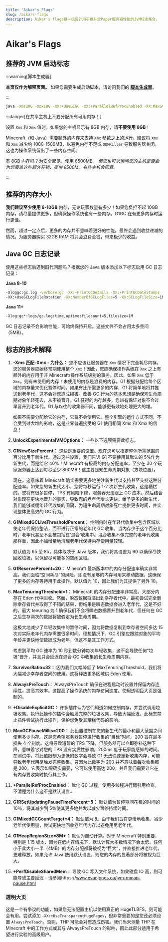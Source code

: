 ```yaml
---
title: "Aikar's Flags"
slug: /aikars-flags
description: Aikar's flags是一组设计用于提升您Paper服务器性能的JVM标志集合。
---
```


# Aikar's Flags

## 推荐的 JVM 启动标志

:::warning[脚本生成器]

**本页仅作为解释页面。** 如果您需要生成启动脚本，请访问我们的 **[脚本生成器](/misc/tools/start-script-gen)**。

:::

```bash
java -Xms10G -Xmx10G -XX:+UseG1GC -XX:+ParallelRefProcEnabled -XX:MaxGCPauseMillis=200 -XX:+UnlockExperimentalVMOptions -XX:+DisableExplicitGC -XX:+AlwaysPreTouch -XX:G1NewSizePercent=30 -XX:G1MaxNewSizePercent=40 -XX:G1HeapRegionSize=8M -XX:G1ReservePercent=20 -XX:G1HeapWastePercent=5 -XX:G1MixedGCCountTarget=4 -XX:InitiatingHeapOccupancyPercent=15 -XX:G1MixedGCLiveThresholdPercent=90 -XX:G1RSetUpdatingPauseTimePercent=5 -XX:SurvivorRatio=32 -XX:+PerfDisableSharedMem -XX:MaxTenuringThreshold=1 -Dusing.aikars.flags=https://mcflags.emc.gs -Daikars.new.flags=true -jar paper.jar --nogui
```

:::danger[在共享主机上不要分配所有可用内存！]

设置 `Xms` 和 `Xmx` 值时，如果您的主机显示有 8GB 内存，请**不要使用 8GB**！

Minecraft（和 Java）需要额外的内存来支持 `Xmx` 参数之上的运行。建议将 `Xmx` 和 `Xms` 减少约 1000-1500MB，以避免内存不足或 `OOMKiller` 导致服务器关闭。这也为操作系统留出了一些内存空间。

有 8GB 内存吗？为安全起见，使用 6500MB。
_但您也可以询问您的主机是否会为您覆盖这些额外开销，提供 9500M。有些主机会同意。_

:::

## 推荐的内存大小

**我们建议至少使用 6-10GB** 内存，无论玩家数量有多少！如果您负担不起 10GB 内存，请尽量提供更多，但确保操作系统也有一些内存。G1GC 在有更多内存时运行更佳。

然而，超过一定点后，更多的内存并不意味着更好的性能。最终会遇到收益递减的情况。为服务器购买 32GB RAM 将只会浪费金钱，带来极少的收益。

## Java GC 日志记录

使用这些标志后遇到旧代问题吗？根据您的 Java 版本添加以下标志启用 GC 日志记录：

**Java 8-10**

```bash
-Xloggc:gc.log -verbose:gc -XX:+PrintGCDetails -XX:+PrintGCDateStamps -XX:+PrintGCTimeStamps
-XX:+UseGCLogFileRotation -XX:NumberOfGCLogFiles=5 -XX:GCLogFileSize=1M
```

**Java 11+**

```bash
-Xlog:gc*:logs/gc.log:time,uptime:filecount=5,filesize=1M
```

GC 日志记录不会影响性能，可始终保持开启。这些文件不会占用太多空间（5MB）。

## 标志的技术解释

1. **-Xms 匹配-Xmx - 为什么：** 您不应该让服务器在 `Xmx` 情况下完全耗尽内存。您的服务器应始终预期使用整个 `Xmx`！因此，您应确保操作系统在 `Xmx` 之上有额外的内存用于非 Minecraft/操作系统级别的事务。因此，如果 `Xms` 低于 `Xmx`，则有未使用的内存！未使用的内存是浪费的内存。G1 根据分配给每个区域的内存量来优化暂停时间。如果有比所需更多的内存，G1 将简单地将其推送到老年代，这不会对您造成损害。改善 GC 行为的基本思想是确保短生命周期对象年轻死去，从不被晋升。G1 获得的内存越多，您越有保证对象不会过早晋升到老年代。G1 与以往的收集器不同，能够更有效地处理更大的堆。

   如果不需要分配给它的内存，它将不会使用它。整个引擎的运作方式不同，不会受到过大堆的影响，这是业界普遍接受的 G1 使用相同 Xms 和 Xmx 的信息！

2. **UnlockExperimentalVMOptions：** 一些以下选项需要此标志。

3. **G1NewSizePercent：** 这些是重要的设置。现在您可以指定整体所需范围的百分比用于新生代。通过这些设置，我们告诉 G1 不要使用其默认的 5%作为新生代，而是给它 40%！Minecraft 有极高的内存分配速率，至少在 30 个玩家服务器上达到每秒至少 800MB！这主要是短生命周期对象（方块位置）。

   现在，这意味着 Minecraft 确实需要更多地关注新生代以支持甚至支持这种分配速率。如果您的新生代太小，您将每秒运行 1-2 次新生代收集，这是糟糕的。您将有很多暂停，TPS 有风险下降，服务器无法跟上 GC 成本。然后结合对象现在更快地晋升的事实，导致您的老年代增长更快。给予更多的新生代，我们能够减缓年轻代收集的间隔，为短生命周期对象死亡提供更多时间，并实现整体更高效的 GC 行为。

4. **G1MixedGCLiveThresholdPercent：** 控制何时在年轻代收集中包含区域以使老年代保持整洁，而不进行正常的老年代 GC 收集。当内存少于这个百分比时，老年代甚至不会被包括在‘混合’收集中。混合收集不像完整的老年代收集那样重，因此小幅增量地清理老年代保持内存使用量较轻。

   默认值为 65 至 85，具体取决于 Java 版本，我们将其设置为 90 以确保尽快回收垃圾，以保留尽可能多的空闲区域。

5. **G1ReservePercent=20：** Minecraft 最新版本中的内存分配速率确实非常高。我们面临“空间耗尽”的风险，即没有足够的内存可用来移动数据。这确保了更多的内存等待用于此操作。默认值为 10，因此我们为其提供了另外 10。

6. **MaxTenuringThreshold=1：** Minecraft 的内存分配速率非常高。大部分内存在 Eden 代中回收。然而，瞬态数据将溢出到幸存者代中。最初尝试完全删除幸存者代并取得了不错的结果，但结果是瞬态数据会进入老年代，这是不好的。最大 tenuring 为 1 确保我们不会将瞬态数据晋升到老年代，但任何在 GC 之后生存两次的数据将被假定为长生命周期。

   这极大地减少了年轻收集中的暂停时间，因为将数据复制到幸存者空间多达 15 次对实际老年代内存需要很多时间。理想情况下，GC 引擎应跟踪对象的平均年龄并更快地使数据成为老年，但这不是其工作方式。

   考虑到平均 GC 速率为 10 秒到数分钟每次年轻收集，这不会导致任何“垃圾”晋升，并且只会延迟在混合 GC 中收集的长生命周期内存。

7. **SurvivorRatio=32：** 因为我们大幅降低了 MaxTenuringThreshold，我们将大幅减少幸存者空间的使用。这将释放更多区域供 Eden 使用。

8. **AlwaysPreTouch：** AlwaysPreTouch 确保在进程启动时设置并保留内存连续性，提高其效率。这提高了操作系统的内存访问速度。使用透明巨大页是强制的。

9. **+DisableExplicitGC：** 许多插件认为它们知道如何控制内存，并尝试调用垃圾收集。执行此操作的插件会触发完整的垃圾收集，导致大幅延迟。此标志禁止插件尝试执行此操作，保护您免受其糟糕代码的影响。

10. **MaxGCPauseMillis=200：** 此设置控制在您的新生代的最小和最大范围之间使用多少内存。这是您希望服务器暂停进行收集的“目标”时间。200 旨在最多损失 4 个刻度。这将导致短暂的 TPS 下降，但服务器可以立即弥补这种下降，意味着它对您的 TPS 没有实质性影响。200ms 低于玩家能感知的时间。在测试中，将此值限制为更低的数字会导致 G1 无法快速重新收集内存，可能导致老年代用尽触发完整收集。只因为此数字为 200 并不意味着每次收集都是 200。它表示如果确实需要，它可以使用高达 200，并且我们需要让它在有内存要收集时执行其工作。

11. **+ParallelRefProcEnabled：** 优化 GC 过程，使用多线程进行弱引用检查。不清楚为什么这不是默认设置...

12. **G1RSetUpdatingPauseTimePercent=5：** 默认值为暂停期间花费的时间的 10％，将其减少到 5％使其更多地并发以减少暂停持续时间。

13. **G1MixedGCCountTarget=4：** 默认值为 8。由于我们旨在更慢地收集，减少老年代使用量，尝试更快地回收老年代内存以避免用尽老年代。

14. **G1HeapRegionSize=8M+：** 默认为自动计算。对于 Minecraft 特别重要，特别是 1.15 版本，因为在低内存情况下，默认计算大多数情况下会太低。任何小于此大小一半（4MB）的内存分配都将被视为“巨大”，并直接推进老年代，更难释放。如果允许 Java 使用默认设置，则您的内存的显著部分将被视为巨大。

15. **+PerfDisableSharedMem：** 导致 GC 写入文件系统，如果磁盘 IO 高，则可能导致主要延迟 - 请参阅https://www.evanjones.ca/jvm-mmap-pause.html

### 透明大页

这是一个有争议的功能，如果您无法配置主机以使用真正的 HugeTLBFS，则可能会有用。尝试添加 `-XX:+UseTransparentHugePages`，但非常重要的是您还必须设置 `AlwaysPreTouch`。否则，THP 可能会对您造成伤害。我们尚未测量 THP 在 Minecraft 中的工作方式或其与 AlwaysPreTouch 的影响，因此此部分适用于希望进行实验的高级用户。
